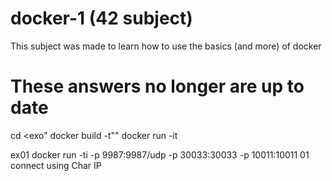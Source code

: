 # docker-1 (42 subject)

This subject was made to learn how to use the basics (and more) of docker

# These answers no longer are up to date



cd <exo"
docker build -t"<exo>"
docker run -it <exo>


ex01 
docker run -ti -p 9987:9987/udp -p 30033:30033 -p 10011:10011 01
connect using Char IP 
